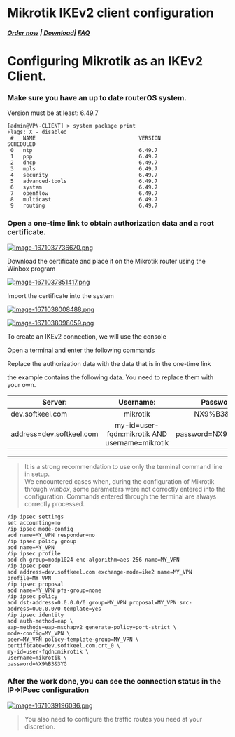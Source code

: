 # Mikrotik IKEv2 client configuration

##### [Order now](https://panel.puqcloud.com/index.php?rp=/store/puqvpn) | [Download](https://download.puqcloud.com/cp/puqvpncp/)| [FAQ](https://faq.puqcloud.com)

# Configuring Mikrotik as an IKEv2 Client.

### Make sure you have an up to date routerOS system.

Version must be at least: 6.49.7

```shell
[admin@VPN-CLIENT] > system package print 
Flags: X - disabled 
 #   NAME                                 VERSION                                 SCHEDULED              
 0   ntp                                  6.49.7                                                         
 1   ppp                                  6.49.7                                                         
 2   dhcp                                 6.49.7                                                         
 3   mpls                                 6.49.7                                                         
 4   security                             6.49.7                                                         
 5   advanced-tools                       6.49.7                                                         
 6   system                               6.49.7                                                         
 7   openflow                             6.49.7                                                         
 8   multicast                            6.49.7                                                         
 9   routing                              6.49.7     
```

### Open a one-time link to obtain authorization data and a root certificate.

[![image-1671037736670.png](https://doc.puq.info/uploads/images/gallery/2022-12/scaled-1680-/image-1671037736670.png)](https://doc.puq.info/uploads/images/gallery/2022-12/image-1671037736670.png)

Download the certificate and place it on the Mikrotik router using the Winbox program

[![image-1671037851417.png](https://doc.puq.info/uploads/images/gallery/2022-12/scaled-1680-/image-1671037851417.png)](https://doc.puq.info/uploads/images/gallery/2022-12/image-1671037851417.png)

Import the certificate into the system

[![image-1671038008488.png](https://doc.puq.info/uploads/images/gallery/2022-12/scaled-1680-/image-1671038008488.png)](https://doc.puq.info/uploads/images/gallery/2022-12/image-1671038008488.png)

[![image-1671038098059.png](https://doc.puq.info/uploads/images/gallery/2022-12/scaled-1680-/image-1671038098059.png)](https://doc.puq.info/uploads/images/gallery/2022-12/image-1671038098059.png)

To create an IKEv2 connection, we will use the console

Open a terminal and enter the following commands

Replace the authorization data with the data that is in the one-time link

the example contains the following data. You need to replace them with your own.

| Server:	      | Username:     | Password:     | Certificate:  |
| ------------- |:-------------:|:-------------:|:-------------:|
|dev.softkeel.com|mikrotik|NX9%B3&3YG|dev.softkeel.com.crt_0|
|address=dev.softkeel.com|my-id=user-fqdn:mikrotik AND username=mikrotik|password=NX9%B3&3YG|certificate=dev.softkeel.com.crt_0|

- - - - - -

>It is a strong recommendation to use only the terminal command line in setup.  
We encountered cases when, during the configuration of Mikrotik through *winbox*, some parameters were not correctly entered into the configuration. Commands entered through the terminal are always correctly processed.

```
/ip ipsec settings
set accounting=no
/ip ipsec mode-config
add name=MY_VPN responder=no
/ip ipsec policy group
add name=MY_VPN
/ip ipsec profile
add dh-group=modp1024 enc-algorithm=aes-256 name=MY_VPN
/ip ipsec peer
add address=dev.softkeel.com exchange-mode=ike2 name=MY_VPN profile=MY_VPN
/ip ipsec proposal
add name=MY_VPN pfs-group=none
/ip ipsec policy
add dst-address=0.0.0.0/0 group=MY_VPN proposal=MY_VPN src-address=0.0.0.0/0 template=yes
/ip ipsec identity
add auth-method=eap \
eap-methods=eap-mschapv2 generate-policy=port-strict \
mode-config=MY_VPN \
peer=MY_VPN policy-template-group=MY_VPN \
certificate=dev.softkeel.com.crt_0 \
my-id=user-fqdn:mikrotik \
username=mikrotik \
password=NX9%B3&3YG 
```

### After the work done, you can see the connection status in the IP-&gt;IPsec configuration

[![image-1671039196036.png](https://doc.puq.info/uploads/images/gallery/2022-12/scaled-1680-/image-1671039196036.png)](https://doc.puq.info/uploads/images/gallery/2022-12/image-1671039196036.png)

>You also need to configure the traffic routes you need at your discretion.

